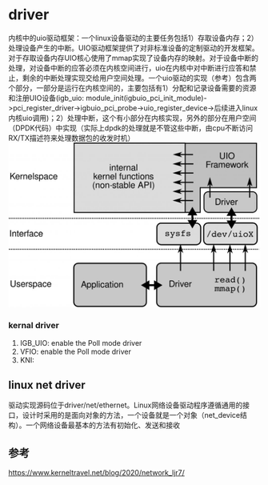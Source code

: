 # driver
内核中的uio驱动框架：一个linux设备驱动的主要任务包括1）存取设备内存；2）处理设备产生的中断。UIO驱动框架提供了对非标准设备的定制驱动的开发框架。对于存取设备内存UIO核心使用了mmap实现了设备内存的映射。对于设备中断的处理，对设备中断的应答必须在内核空间进行，uio在内核中对中断进行应答和禁止，剩余的中断处理实现交给用户空间处理。一个uio驱动的实现（参考）包含两个部分，一部分是运行在内核空间的，主要包括有1）分配和记录设备需要的资源和注册UIO设备(igb_uio: module_init(igbuio_pci_init_module)->pci_register_driver->igbuio_pci_probe->uio_register_device->后续进入linux内核uio调用)；2）处理中断，这个有小部分在内核实现，另外的部分在用户空间（DPDK代码）中实现（实际上dpdk的处理就是不管这些中断，由cpu不断访问RX/TX描述符来处理数据包的收发时机）
![uio框架](pics/uio_framework.gif)
### kernal driver
1. IGB_UIO: enable the Poll mode driver
2. VFIO: enable the Poll mode driver
3. KNI:

## linux net driver
驱动实现源码位于driver/net/ethernet。Linux网络设备驱动程序遵循通用的接口，设计时采用的是面向对象的方法，一个设备就是一个对象（net_device结构）。一个网络设备最基本的方法有初始化、发送和接收

## 参考
https://www.kerneltravel.net/blog/2020/network_ljr7/
